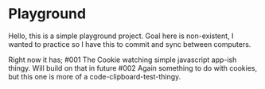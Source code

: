 # Playground

Hello, this is a simple playground project.
Goal here is non-existent, I wanted to practice
so I have this to commit and sync between computers.

Right now it has;
#001
 The Cookie watching simple javascript app-ish thingy. Will build on that in future
#002
  Again something to do with cookies, but this one is more of a code-clipboard-test-thingy.
